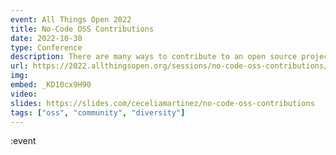 ```yaml
---
event: All Things Open 2022
title: No-Code OSS Contributions
date: 2022-10-30
type: Conference
description: There are many ways to contribute to an open source project without writing a single line of code. For contributors, identify was you can impact a project without diving into the codebase. For maintainers, learn how to make your project no-code friendly to encourage contributions of all kinds and broaden your community of contributors.
url: https://2022.allthingsopen.org/sessions/no-code-oss-contributions/
img:
embed: _KD10cx9H90
video:
slides: https://slides.com/ceceliamartinez/no-code-oss-contributions
tags: ["oss", "community", "diversity"]
---
```


:event
